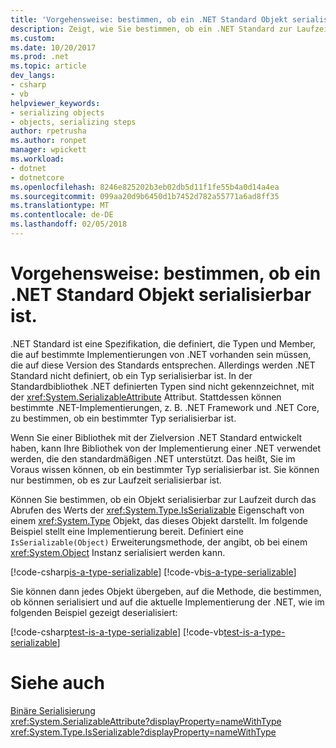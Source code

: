 ```yaml
---
title: 'Vorgehensweise: bestimmen, ob ein .NET Standard Objekt serialisierbar ist.'
description: Zeigt, wie Sie bestimmen, ob ein .NET Standard zur Laufzeit serialisiert werden kann.
ms.custom: 
ms.date: 10/20/2017
ms.prod: .net
ms.topic: article
dev_langs:
- csharp
- vb
helpviewer_keywords:
- serializing objects
- objects, serializing steps
author: rpetrusha
ms.author: ronpet
manager: wpickett
ms.workload:
- dotnet
- dotnetcore
ms.openlocfilehash: 8246e825202b3eb02db5d11f1fe55b4a0d14a4ea
ms.sourcegitcommit: 099aa20d9b6450d1b7452d782a55771a6ad8ff35
ms.translationtype: MT
ms.contentlocale: de-DE
ms.lasthandoff: 02/05/2018
---
```

# <a name="how-to-determine-if-a-net-standard-object-is-serializable"></a>Vorgehensweise: bestimmen, ob ein .NET Standard Objekt serialisierbar ist.

.NET Standard ist eine Spezifikation, die definiert, die Typen und Member, die auf bestimmte Implementierungen von .NET vorhanden sein müssen, die auf diese Version des Standards entsprechen. Allerdings werden .NET Standard nicht definiert, ob ein Typ serialisierbar ist. In der Standardbibliothek .NET definierten Typen sind nicht gekennzeichnet, mit der <xref:System.SerializableAttribute> Attribut. Stattdessen können bestimmte .NET-Implementierungen, z. B. .NET Framework und .NET Core, zu bestimmen, ob ein bestimmter Typ serialisierbar ist. 

Wenn Sie einer Bibliothek mit der Zielversion .NET Standard entwickelt haben, kann Ihre Bibliothek von der Implementierung einer .NET verwendet werden, die den standardmäßigen .NET unterstützt. Das heißt, Sie im Voraus wissen können, ob ein bestimmter Typ serialisierbar ist. Sie können nur bestimmen, ob es zur Laufzeit serialisierbar ist.

Können Sie bestimmen, ob ein Objekt serialisierbar zur Laufzeit durch das Abrufen des Werts der <xref:System.Type.IsSerializable> Eigenschaft von einem <xref:System.Type> Objekt, das dieses Objekt darstellt. Im folgende Beispiel stellt eine Implementierung bereit. Definiert eine `IsSerializable(Object)` Erweiterungsmethode, der angibt, ob bei einem <xref:System.Object> Instanz serialisiert werden kann.

[!code-csharp[is-a-type-serializable](~/samples/snippets/standard/serialization/is-serializable/csharp/program.cs#2)]
[!code-vb[is-a-type-serializable](~/samples/snippets/standard/serialization/is-serializable/vb/library.vb#2)]

Sie können dann jedes Objekt übergeben, auf die Methode, die bestimmen, ob können serialisiert und auf die aktuelle Implementierung der .NET, wie im folgenden Beispiel gezeigt deserialisiert:

[!code-csharp[test-is-a-type-serializable](~/samples/snippets/standard/serialization/is-serializable/csharp/program.cs#1)]
[!code-vb[test-is-a-type-serializable](~/samples/snippets/standard/serialization/is-serializable/vb/program.vb#1)]

# <a name="see-also"></a>Siehe auch

[Binäre Serialisierung](binary-serialization.md)   
<xref:System.SerializableAttribute?displayProperty=nameWithType>    
<xref:System.Type.IsSerializable?displayProperty=nameWithType>   
